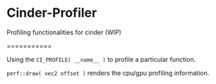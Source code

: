 Cinder-Profiler
===========

Profiling functionalities for cinder (WIP)

===========

Using the `CI_PROFILE( __name__ )` to profile a particular function.

`perf::draw( vec2 offset )` renders the cpu/gpu profiling information.
